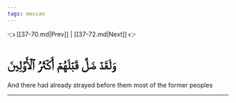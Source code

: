 ```yaml
---
tags: meccan
---
```


👈 [[37-70.md|Prev]] | [[37-72.md|Next]] 👉

# وَلَقَدۡ ضَلَّ قَبۡلَهُمۡ أَكۡثَرُ ٱلۡأَوَّلِينَ

And there had already strayed before them most of the former peoples

---


